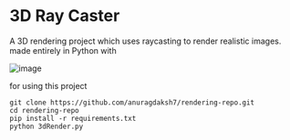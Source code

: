 # 3D Ray Caster

A 3D rendering project which uses raycasting to render realistic images.
made entirely in Python with

![image](https://github.com/anuragdaksh7/rendering-repo/assets/84393491/37cd028d-64d3-41b2-a799-e4f54112b061)

for using this project
```
git clone https://github.com/anuragdaksh7/rendering-repo.git
cd rendering-repo
pip install -r requirements.txt
python 3dRender.py
```


